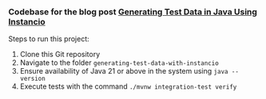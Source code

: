 ### Codebase for the blog post [Generating Test Data in Java Using Instancio](https://rieckpil.de/)

Steps to run this project: 
1. Clone this Git repository
2. Navigate to the folder `generating-test-data-with-instancio`
3. Ensure availability of Java 21 or above in the system using `java --version`
4. Execute tests with the command `./mvnw integration-test verify`
